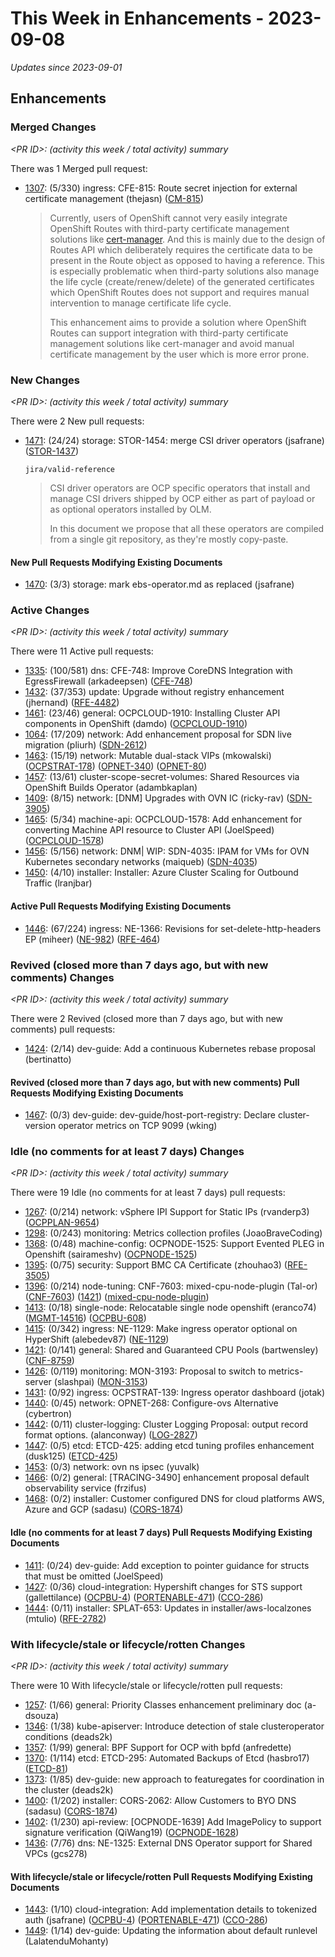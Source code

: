 # This Week in Enhancements - 2023-09-08

*Updates since 2023-09-01*


## Enhancements

### Merged Changes

*&lt;PR ID&gt;: (activity this week / total activity) summary*

There was 1 Merged pull request:

- [1307](https://github.com/openshift/enhancements/pull/1307): (5/330) ingress: CFE-815: Route secret injection for external certificate management (thejasn) ([CM-815](https://issues.redhat.com/browse/CM-815))

  > Currently, users of OpenShift cannot very easily integrate OpenShift Routes
  > with third-party certificate management solutions like [cert-manager](https://github.com/cert-manager/cert-manager).
  > And this is mainly due to the design of Routes API which deliberately requires the certificate
  > data to be present in the Route object as opposed to having a reference. This is especially
  > problematic when third-party solutions also manage the life cycle (create/renew/delete)
  > of the generated certificates which OpenShift Routes does not support and requires
  > manual intervention to manage certificate life cycle.
  >
  > This enhancement aims to provide a solution where OpenShift Routes can support
  > integration with third-party certificate management solutions like cert-manager and
  > avoid manual certificate management by the user which is more error prone.


### New Changes

*&lt;PR ID&gt;: (activity this week / total activity) summary*

There were 2 New pull requests:

- [1471](https://github.com/openshift/enhancements/pull/1471): (24/24) storage: STOR-1454: merge CSI driver operators (jsafrane) ([STOR-1437](https://issues.redhat.com/browse/STOR-1437))

  `jira/valid-reference`

  > CSI driver operators are OCP specific operators that install and manage CSI drivers shipped by OCP either as part of
  > payload or as optional operators installed by OLM.
  >
  > In this document we propose that all these operators are compiled from a single git repository, as they're mostly
  > copy-paste.


#### New Pull Requests Modifying Existing Documents

- [1470](https://github.com/openshift/enhancements/pull/1470): (3/3) storage: mark ebs-operator.md as replaced (jsafrane)

### Active Changes

*&lt;PR ID&gt;: (activity this week / total activity) summary*

There were 11 Active pull requests:

- [1335](https://github.com/openshift/enhancements/pull/1335): (100/581) dns:  CFE-748: Improve CoreDNS Integration with EgressFirewall (arkadeepsen) ([CFE-748](https://issues.redhat.com/browse/CFE-748))
- [1432](https://github.com/openshift/enhancements/pull/1432): (37/353) update: Upgrade without registry enhancement (jhernand) ([RFE-4482](https://issues.redhat.com/browse/RFE-4482))
- [1461](https://github.com/openshift/enhancements/pull/1461): (23/46) general: OCPCLOUD-1910: Installing Cluster API components in OpenShift (damdo) ([OCPCLOUD-1910](https://issues.redhat.com/browse/OCPCLOUD-1910))
- [1064](https://github.com/openshift/enhancements/pull/1064): (17/209) network: Add enhancement proposal for SDN live migration (pliurh) ([SDN-2612](https://issues.redhat.com/browse/SDN-2612))
- [1463](https://github.com/openshift/enhancements/pull/1463): (15/19) network: Mutable dual-stack VIPs (mkowalski) ([OCPSTRAT-178](https://issues.redhat.com/browse/OCPSTRAT-178)) ([OPNET-340](https://issues.redhat.com/browse/OPNET-340)) ([OPNET-80](https://issues.redhat.com/browse/OPNET-80))
- [1457](https://github.com/openshift/enhancements/pull/1457): (13/61) cluster-scope-secret-volumes: Shared Resources via OpenShift Builds Operator (adambkaplan)
- [1409](https://github.com/openshift/enhancements/pull/1409): (8/15) network: [DNM] Upgrades with OVN IC (ricky-rav) ([SDN-3905](https://issues.redhat.com/browse/SDN-3905))
- [1465](https://github.com/openshift/enhancements/pull/1465): (5/34) machine-api: OCPCLOUD-1578: Add enhancement for converting Machine API resource to Cluster API (JoelSpeed) ([OCPCLOUD-1578](https://issues.redhat.com/browse/OCPCLOUD-1578))
- [1456](https://github.com/openshift/enhancements/pull/1456): (5/156) network: DNM| WIP: SDN-4035: IPAM for VMs for OVN Kubernetes secondary networks (maiqueb) ([SDN-4035](https://issues.redhat.com/browse/SDN-4035))
- [1450](https://github.com/openshift/enhancements/pull/1450): (4/10) installer: Installer: Azure Cluster Scaling for Outbound Traffic (lranjbar)

#### Active Pull Requests Modifying Existing Documents

- [1446](https://github.com/openshift/enhancements/pull/1446): (67/224) ingress: NE-1366: Revisions for set-delete-http-headers EP (miheer) ([NE-982](https://issues.redhat.com/browse/NE-982)) ([RFE-464](https://issues.redhat.com/browse/RFE-464))

### Revived (closed more than 7 days ago, but with new comments) Changes

*&lt;PR ID&gt;: (activity this week / total activity) summary*

There were 2 Revived (closed more than 7 days ago, but with new comments) pull requests:

- [1424](https://github.com/openshift/enhancements/pull/1424): (2/14) dev-guide: Add a continuous Kubernetes rebase proposal (bertinatto)

#### Revived (closed more than 7 days ago, but with new comments) Pull Requests Modifying Existing Documents

- [1467](https://github.com/openshift/enhancements/pull/1467): (0/3) dev-guide: dev-guide/host-port-registry: Declare cluster-version operator metrics on TCP 9099 (wking)

### Idle (no comments for at least 7 days) Changes

*&lt;PR ID&gt;: (activity this week / total activity) summary*

There were 19 Idle (no comments for at least 7 days) pull requests:

- [1267](https://github.com/openshift/enhancements/pull/1267): (0/214) network: vSphere IPI Support for Static IPs (rvanderp3) ([OCPPLAN-9654](https://issues.redhat.com/browse/OCPPLAN-9654))
- [1298](https://github.com/openshift/enhancements/pull/1298): (0/243) monitoring: Metrics collection profiles (JoaoBraveCoding)
- [1368](https://github.com/openshift/enhancements/pull/1368): (0/48) machine-config: OCPNODE-1525: Support Evented PLEG in Openshift (sairameshv) ([OCPNODE-1525](https://issues.redhat.com/browse/OCPNODE-1525))
- [1395](https://github.com/openshift/enhancements/pull/1395): (0/75) security: Support BMC CA Certificate (zhouhao3) ([RFE-3505](https://issues.redhat.com/browse/RFE-3505))
- [1396](https://github.com/openshift/enhancements/pull/1396): (0/214) node-tuning: CNF-7603: mixed-cpu-node-plugin (Tal-or) ([CNF-7603](https://issues.redhat.com/browse/CNF-7603)) ([1421](https://github.com/openshift/enhancements/pull/1421)) ([mixed-cpu-node-plugin](https://github.com/openshift-kni/mixed-cpu-node-plugin))
- [1413](https://github.com/openshift/enhancements/pull/1413): (0/18) single-node: Relocatable single node openshift (eranco74) ([MGMT-14516](https://issues.redhat.com/browse/MGMT-14516)) ([OCPBU-608](https://issues.redhat.com/browse/OCPBU-608))
- [1415](https://github.com/openshift/enhancements/pull/1415): (0/342) ingress: NE-1129: Make ingress operator optional on HyperShift (alebedev87) ([NE-1129](https://issues.redhat.com/browse/NE-1129))
- [1421](https://github.com/openshift/enhancements/pull/1421): (0/141) general: Shared and Guaranteed CPU Pools (bartwensley) ([CNF-8759](https://issues.redhat.com/browse/CNF-8759))
- [1426](https://github.com/openshift/enhancements/pull/1426): (0/119) monitoring: MON-3193: Proposal to switch to metrics-server (slashpai) ([MON-3153](https://issues.redhat.com/browse/MON-3153))
- [1431](https://github.com/openshift/enhancements/pull/1431): (0/92) ingress: OCPSTRAT-139: Ingress operator dashboard (jotak)
- [1440](https://github.com/openshift/enhancements/pull/1440): (0/45) network: OPNET-268: Configure-ovs Alternative (cybertron)
- [1442](https://github.com/openshift/enhancements/pull/1442): (0/11) cluster-logging: Cluster Logging Proposal: output record format options. (alanconway) ([LOG-2827](https://issues.redhat.com/browse/LOG-2827))
- [1447](https://github.com/openshift/enhancements/pull/1447): (0/5) etcd: ETCD-425: adding etcd tuning profiles enhancement (dusk125) ([ETCD-425](https://issues.redhat.com/browse/ETCD-425))
- [1453](https://github.com/openshift/enhancements/pull/1453): (0/3) network: ovn ns ipsec (yuvalk)
- [1466](https://github.com/openshift/enhancements/pull/1466): (0/2) general: [TRACING-3490] enhancement proposal default observability service (frzifus)
- [1468](https://github.com/openshift/enhancements/pull/1468): (0/2) installer: Customer configured DNS for cloud platforms AWS, Azure and GCP (sadasu) ([CORS-1874](https://issues.redhat.com/browse/CORS-1874))

#### Idle (no comments for at least 7 days) Pull Requests Modifying Existing Documents

- [1411](https://github.com/openshift/enhancements/pull/1411): (0/24) dev-guide: Add exception to pointer guidance for structs that must be omitted (JoelSpeed)
- [1427](https://github.com/openshift/enhancements/pull/1427): (0/36) cloud-integration: Hypershift changes for STS support (gallettilance) ([OCPBU-4](https://issues.redhat.com/browse/OCPBU-4)) ([PORTENABLE-471](https://issues.redhat.com/browse/PORTENABLE-471)) ([CCO-286](https://issues.redhat.com/browse/CCO-286))
- [1444](https://github.com/openshift/enhancements/pull/1444): (0/11) installer: SPLAT-653: Updates in installer/aws-localzones (mtulio) ([RFE-2782](https://issues.redhat.com/browse/RFE-2782))

### With lifecycle/stale or lifecycle/rotten Changes

*&lt;PR ID&gt;: (activity this week / total activity) summary*

There were 10 With lifecycle/stale or lifecycle/rotten pull requests:

- [1257](https://github.com/openshift/enhancements/pull/1257): (1/66) general: Priority Classes enhancement preliminary doc (a-dsouza)
- [1346](https://github.com/openshift/enhancements/pull/1346): (1/38) kube-apiserver: Introduce detection of stale clusteroperator conditions (deads2k)
- [1357](https://github.com/openshift/enhancements/pull/1357): (1/99) general: BPF Support for OCP with bpfd (anfredette)
- [1370](https://github.com/openshift/enhancements/pull/1370): (1/114) etcd: ETCD-295: Automated Backups of Etcd (hasbro17) ([ETCD-81](https://issues.redhat.com/browse/ETCD-81))
- [1373](https://github.com/openshift/enhancements/pull/1373): (1/85) dev-guide: new approach to featuregates for coordination in the cluster (deads2k)
- [1400](https://github.com/openshift/enhancements/pull/1400): (1/202) installer: CORS-2062: Allow Customers to BYO DNS (sadasu) ([CORS-1874](https://issues.redhat.com/browse/CORS-1874))
- [1402](https://github.com/openshift/enhancements/pull/1402): (1/230) api-review: [OCPNODE-1639] Add ImagePolicy to support signature verification (QiWang19) ([OCPNODE-1628](https://issues.redhat.com/browse/OCPNODE-1628))
- [1436](https://github.com/openshift/enhancements/pull/1436): (7/76) dns: NE-1325: External DNS Operator support for Shared VPCs (gcs278)

#### With lifecycle/stale or lifecycle/rotten Pull Requests Modifying Existing Documents

- [1443](https://github.com/openshift/enhancements/pull/1443): (1/10) cloud-integration: Add implementation details to tokenized auth (jsafrane) ([OCPBU-4](https://issues.redhat.com/browse/OCPBU-4)) ([PORTENABLE-471](https://issues.redhat.com/browse/PORTENABLE-471)) ([CCO-286](https://issues.redhat.com/browse/CCO-286))
- [1449](https://github.com/openshift/enhancements/pull/1449): (1/14) dev-guide: Updating the information about default runlevel (LalatenduMohanty)
